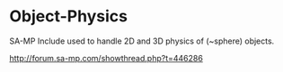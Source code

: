 # Object-Physics
SA-MP Include used to handle 2D and 3D physics of (~sphere) objects.

http://forum.sa-mp.com/showthread.php?t=446286
